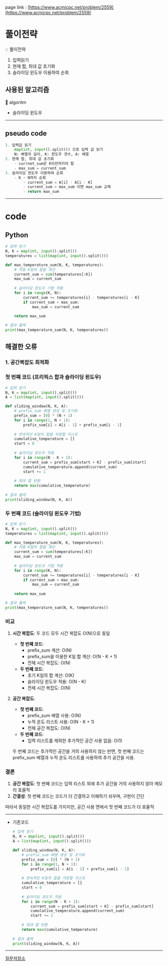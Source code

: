 
page link : [https://www.acmicpc.net/problem/2559](https://www.acmicpc.net/problem/2559)

# 풀이전략

💡 풀이전략

1. 입력읽기
2. 현재 합, 최대 값 초기화
3. 슬라이딩 윈도우 이용하여 순회

## 사용된 알고리즘

🎨 algoritm

- 슬라이딩 윈도우

---

## pseudo code

```python
1. 입력값 읽기
    map(int, input().split()) 으로 입력 값 읽기
    N: 배열의 길이, K: 윈도우 갯수, A: 배열
2. 현재 합, 최대 값 초기화
    - currnet_sum은 K이전까지의 합
    - max_sum = current_sum
3. 슬라이딩 윈도우 이용하여 순회
    - K ~ N까지 순회
	    - current_sum = A[i] - A[i - K]
	    - current_sum > max_sum 이면 max_sum 교체
	    - return max_sum
```

---

# code

## Python

```python
# 입력 받기
N, K = map(int, input().split())
temperatures = list(map(int, input().split()))

def max_temperature_sum(N, K, temperatures):
    # 처음 K일의 합을 계산
    current_sum = sum(temperatures[:K])
    max_sum = current_sum
    
    # 슬라이딩 윈도우 기법 적용
    for i in range(K, N):
        current_sum += temperatures[i] - temperatures[i - K]
        if current_sum > max_sum:
            max_sum = current_sum
    
    return max_sum

# 결과 출력
print(max_temperature_sum(N, K, temperatures))
```

## 해결한 오류

### 1. 공간복잡도 최적화

### 첫 번째 코드 (프리픽스 합과 슬라이딩 윈도우)

```python
# 입력 받기
N, K = map(int, input().split())
A = list(map(int, input().split()))

def sliding_window(N, K, A):
    # prefix_sum 배열 생성 및 초기화
    prefix_sum = [0] * (N + 1)
    for i in range(1, N + 1):
        prefix_sum[i] = A[i - 1] + prefix_sum[i - 1]
      
    # 연속적인 K일의 합을 저장할 리스트
    cumulative_temperature = []
    start = 0
    
    # 슬라이딩 윈도우 적용
    for i in range(N - K + 1):
        current_sum = prefix_sum[start + K] - prefix_sum[start]
        cumulative_temperature.append(current_sum)
        start += 1
      
    # 최대 합 반환
    return max(cumulative_temperature)
  
# 결과 출력
print(sliding_window(N, K, A))
```

### 두 번째 코드 (슬라이딩 윈도우 기법)

```python
# 입력 받기
N, K = map(int, input().split())
temperatures = list(map(int, input().split()))

def max_temperature_sum(N, K, temperatures):
    # 처음 K일의 합을 계산
    current_sum = sum(temperatures[:K])
    max_sum = current_sum
    
    # 슬라이딩 윈도우 기법 적용
    for i in range(K, N):
        current_sum += temperatures[i] - temperatures[i - K]
        if current_sum > max_sum:
            max_sum = current_sum
    
    return max_sum

# 결과 출력
print(max_temperature_sum(N, K, temperatures))
```

### 비교

1. **시간 복잡도**: 두 코드 모두 시간 복잡도 O(N)으로 동일
    - **첫 번째 코드**:
        - prefix_sum 계산: O(N)
        - prefix_sum을 이용한 K일 합 계산: O(N - K + 1)
        - 전체 시간 복잡도: O(N)
    - **두 번째 코드**:
        - 초기 K일의 합 계산: O(K)
        - 슬라이딩 윈도우 적용: O(N - K)
        - 전체 시간 복잡도: O(N)
2. **공간 복잡도**:
    - **첫 번째 코드**:
        - prefix_sum 배열 사용: O(N)
        - 누적 온도 리스트 사용: O(N - K + 1)
        - 전체 공간 복잡도: O(N)
    - **두 번째 코드**:
        - 입력 리스트를 제외한 추가적인 공간 사용 없음: O(1)
    
    두 번째 코드는 추가적인 공간을 거의 사용하지 않는 반면,
    첫 번째 코드는 prefix_sum 배열과 누적 온도 리스트를 사용하여 추가 공간을 사용.
    

### 결론

1. **공간 복잡도**: 첫 번째 코드는 입력 리스트 외에 추가 공간을 거의 사용하지 않아 메모리 효율적
2. **간결성**: 첫 번째 코드는 코드가 더 간결하고 이해하기 쉬우며, 구현이 간단

따라서 동일한 시간 복잡도를 가지지만, 공간 사용 면에서 첫 번째 코드가 더 효율적

---

- 기존코드
    
    ```python
    # 입력 받기
    N, K = map(int, input().split())
    A = list(map(int, input().split()))
    
    def sliding_window(N, K, A):
        # prefix_sum 배열 생성 및 초기화
        prefix_sum = [0] * (N + 1)
        for i in range(1, N + 1):
            prefix_sum[i] = A[i - 1] + prefix_sum[i - 1]
          
        # 연속적인 K일의 합을 저장할 리스트
        cumulative_temperature = []
        start = 0
        
        # 슬라이딩 윈도우 적용
        for i in range(N - K + 1):
            current_sum = prefix_sum[start + K] - prefix_sum[start]
            cumulative_temperature.append(current_sum)
            start += 1
          
        # 최대 합 반환
        return max(cumulative_temperature)
      
    # 결과 출력
    print(sliding_window(N, K, A))
    ```
    

---

[질문저장소](https://www.notion.so/b5d60a6ebb504546b81729c07595e7aa?pvs=21)
